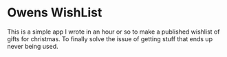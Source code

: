 # Owens WishList
This is a simple app I wrote in an hour or so to make a published wishlist of gifts for christmas. To finally solve the issue of getting stuff that ends up never being used.
